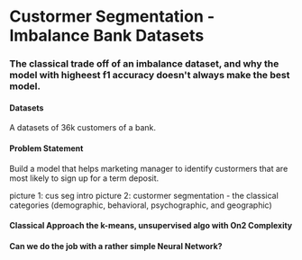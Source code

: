 # Custormer Segmentation - Imbalance Bank Datasets

### The classical trade off of an imbalance dataset, and why the model with higheest f1 accuracy doesn't always make the best model. 

#### Datasets
A datasets of 36k customers of a bank.

#### Problem Statement
Build a model that helps marketing manager to identify custormers that are most likely to sign up for a term deposit.

picture 1: cus seg intro
picture 2: custormer segmentation - the classical categories (demographic, behavioral, psychographic, and geographic)

#### Classical Approach the k-means, unsupervised algo with On2 Complexity

#### Can we do the job with a rather simple Neural Network?



